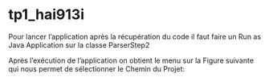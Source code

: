 # tp1_hai913i
Pour lancer l’application après la récupération du code il faut faire un Run as Java 
Application sur la classe ParserStep2

Après l’exécution de l’application on obtient le menu sur la Figure suivante qui nous 
permet de sélectionner le Chemin du Projet:
